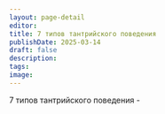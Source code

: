 ```yaml
---
layout: page-detail
editor: 
title: 7 типов тантрийского поведения
publishDate: 2025-03-14
draft: false
description: 
tags: 
image:
---
```

7 типов тантрийского поведения - 